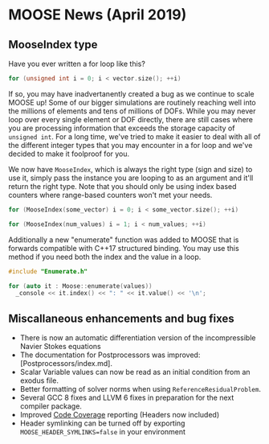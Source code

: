 # MOOSE News (April 2019)

## MooseIndex type

Have you ever written a for loop like this?

```C++
for (unsigned int i = 0; i < vector.size(); ++i)
```

If so, you may have inadvertanently created a bug as we continue to scale MOOSE up!
Some of our bigger simulations are routinely reaching well into the millions of elements
and tens of millions of DOFs. While you may never loop over every single element or DOF
directly, there are still cases where you are processing information that exceeds the
storage capacity of `unsigned int`. For a long time, we've tried to make it easier to
deal with all of the different integer types that you may encounter in a for loop and
we've decided to make it foolproof for you.

We now have `MooseIndex`, which is always the right type (sign and size) to use it, simply
pass the instance you are looping to as an argument and it'll return the right type. Note that
you should only be using index based counters where range-based counters won't met your needs.

```C++
for (MooseIndex(some_vector) i = 0; i < some_vector.size(); ++i)

for (MooseIndex(num_values) i = 1; i < num_values; ++i)
```

Additionally a new "enumerate" function was added to MOOSE that is forwards compatible
with C++17 structured binding. You may use this method if you need both the index and
the value in a loop.

```C++
#include "Enumerate.h"

for (auto it : Moose::enumerate(values))
  _console << it.index() << ": " << it.value() << '\n';
```


## Miscallaneous enhancements and bug fixes

- There is now an automatic differentiation version of the incompressible Navier Stokes equations
- The documentation for Postprocessors was improved: [Postprocessors/index.md].
- Scalar Variable values can now be read as an initial condition from an exodus file.
- Better formatting of solver norms when using `ReferenceResidualProblem`.
- Several GCC 8 fixes and LLVM 6 fixes in preparation for the next compiler package.
- Improved [Code Coverage](https://mooseframework.inl.gov/docs/coverage/moose/) reporting (Headers now included)
- Header symlinking can be turned off by exporting `MOOSE_HEADER_SYMLINKS=false` in your environment
